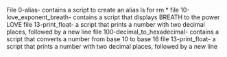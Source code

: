 File 0-alias- contains a script to create an alias ls for rm *
file 10-love_exponent_breath- contains a script that displays BREATH to the power LOVE 
file 13-print_float- a script that prints a number with two decimal places, followed by a new line file 100-decimal_to_hexadecimal- contains a script that converts a number from base 10 to base 16 
file 13-print_float- a script that prints a number with two decimal places, followed by a new line
